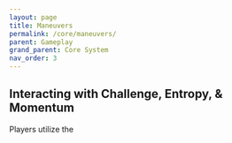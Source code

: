 ```yaml
---
layout: page
title: Maneuvers
permalink: /core/maneuvers/
parent: Gameplay
grand_parent: Core System
nav_order: 3
---
```


## Interacting with Challenge, Entropy, & Momentum

Players utilize the 
